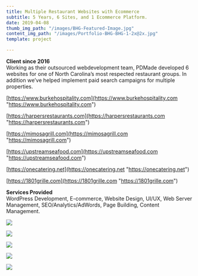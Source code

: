 ```yaml
---
title: Multiple Restaurant Websites with Ecommerce
subtitle: 5 Years, 6 Sites, and 1 Ecommerce Platform.
date: 2019-04-08
thumb_img_path: "/images/BHG-Featured-Image.jpg"
content_img_path: "/images/Portfolio-BHG-BHG-1-2x@2x.jpg"
template: project

---
```

**Client since 2016**  
Working as their outsourced webdevelopment team, PDMade developed 6 websites for one of North Carolina’s most respected restaurant groups. In addition we’ve helped implement paid search campaigns for multiple properties.

[https://www.burkehospitality.com](https://www.burkehospitality.com "https://www.burkehospitality.com")

[https://harpersrestaurants.com](https://harpersrestaurants.com "https://harpersrestaurants.com")

[https://mimosagrill.com](https://mimosagrill.com "https://mimosagrill.com")

[https://upstreamseafood.com](https://upstreamseafood.com "https://upstreamseafood.com")

[https://onecatering.net](https://onecatering.net "https://onecatering.net")

[https://1801grille.com](https://1801grille.com "https://1801grille.com")

**Services Provided**  
WordPress Development, E-commerce, Website Design, UI/UX, Web Server Management, SEO/Analytics/AdWords, Page Building, Content Management.

![](/images/Portfolio-BHG-OneCatering-1-2x@2x.jpg)

![](/images/Portfolio-BHG-Upstream-1-2x@2x.jpg)

![](/images/Portfolio-BHG-MimosaGrill-1-2x@2x.jpg)

![](/images/Portfolio-BHG-Harpers-1-2x@2x.jpg)

![](/images/Portfolio-BHG-MimosaGrill-2-2x@2x.jpg)